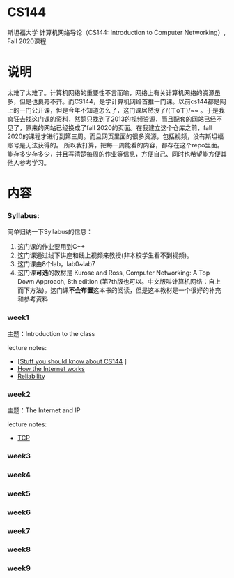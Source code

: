 # CS144
斯坦福大学 计算机网络导论（CS144: Introduction to Computer Networking）, Fall 2020课程
# 说明
太难了太难了。计算机网络的重要性不言而喻，网络上有关计算机网络的资源虽多，但是也良莠不齐。而CS144，是学计算机网络首推一门课。以前cs144都是网上的一门公开课，但是今年不知道怎么了，这门课居然没了/(ㄒoㄒ)/~~ 。于是我疯狂去找这门课的资料，然鹅只找到了2013的视频资源，而且配套的网站已经不见了，原来的网站已经换成了fall 2020的页面。在我建立这个仓库之前，fall 2020的课程才进行到第三周。而且网页里面的很多资源，包括视频，没有斯坦福账号是无法获得的。
所以我打算，把每一周能看的内容，都存在这个repo里面。能存多少存多少，并且写清楚每周的作业等信息，方便自己、同时也希望能方便其他人参考学习。

# 内容

### Syllabus:

简单归纳一下Syllabus的信息：

1. 这门课的作业要用到C++
2. 这门课通过线下讲座和线上视频来教授(非本校学生看不到视频)。
3. 这门课由8个lab，lab0~lab7
4. 这门课**可选**的教材是 Kurose and Ross, Computer Networking: A Top Down Approach, 8th
   edition (第7th版也可以。中文版叫计算机网络：自上而下方法)。这门课**不会布置**这本书的阅读，但是这本教材是一个很好的补充和参考资料

### week1

主题：Introduction to the class

lecture notes:

- [[Stuff you should know about CS144](..week1/week-1-logistics.pdf) ]
- [How the Internet works](./week1/week-1-how-the-internet-works.pdf)
- [Reliability](./week1/week-1-reliability.pdf)

### week2

主题：The Internet and IP

lecture notes:

- [TCP](./week2/week-2-tcp.pdf)

### week3

### week4

### week5

### week6 

### week7

### week8

### week9